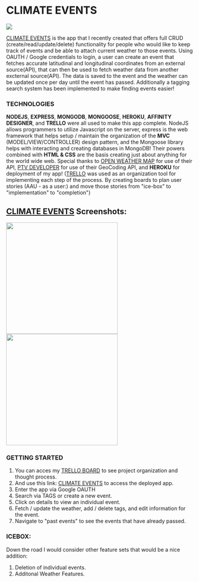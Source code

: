 

# CLIMATE EVENTS
<img src="https://i.imgur.com/aJZSKwy.png"/>

[CLIMATE EVENTS](https://climate-events.herokuapp.com/) is the app that I recently created that offers full CRUD (create/read/update/delete) functionality for people who would like to keep track of events and be able to attach current weather to those events. Using OAUTH / Google credentials to login, a user can create an event that fetches accurate latitudinal and longitudinal coordinates from an external source(API), that can then be used to fetch weather data from another excternal source(API). The data is saved to the event and the weather can be updated once per day until the event has passed. Additionally a tagging search system has been implemented to make finding events easier!

### **TECHNOLOGIES** 
**NODEJS**, **EXPRESS**, **MONGODB**, **MONGOOSE**, **HEROKU**, **AFFINITY DESIGNER**, and **TRELLO** were all used to make this app complete. NodeJS allows programmers to utilize Javascript on the server, express is the web framework that helps setup / maintain the organization of the **MVC**   (MODEL/VIEW/CONTROLLER) design pattern, and the Mongoose library helps with interacting and creating databases in MongoDB! Their powers combined with **HTML & CSS** are the basis creating just about anything for the world wide web. Special thanks to [OPEN WEATHER MAP](https://openweathermap.org/api/) for use of their API, [PTV DEVELOPER](https://developer.myptv.com/) for use of their GeoCoding API, and **HEROKU** for deployment of my app! ([TRELLO](https://trello.com/b/SWAZezhv/project-2) was used as an organization tool for implementing each step of the process. By creating boards to plan user stories (AAU - as a user:) and move those stories from "ice-box" to "implementation" to "completion")

## [CLIMATE EVENTS](https://climate-events.herokuapp.com/)  Screenshots:

<img src="https://i.imgur.com/qnMP10B.png" width=300px/>
<img src="https://i.imgur.com/RZtDlE4.png" width=300px/>

### **GETTING STARTED** 

1. You can acces my [TRELLO BOARD](https://trello.com/b/SWAZezhv/project-2) to see project organization and thought process.
2. And use this link: [CLIMATE EVENTS](https://climate-events.herokuapp.com/) to access the deployed app.
3. Enter the app via Google OAUTH 
4. Search via TAGS or create a new event.
5. Click on details to view an individual event.
6. Fetch / update the weather, add / delete tags, and edit information for the event. 
7. Navigate to "past events" to see the events that have already passed.

### ICEBOX:

Down the road I would consider other feature sets that would be a nice addition:
1. Deletion of individual events.
2. Additonal Weather Features.

